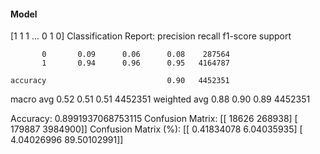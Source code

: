 #### Model
[1 1 1 ... 0 1 0]
Classification Report:
              precision    recall  f1-score   support

           0       0.09      0.06      0.08    287564
           1       0.94      0.96      0.95   4164787

    accuracy                           0.90   4452351
   macro avg       0.52      0.51      0.51   4452351
weighted avg       0.88      0.90      0.89   4452351

Accuracy: 0.8991937068753115
Confusion Matrix:
[[  18626  268938]
 [ 179887 3984900]]
Confusion Matrix (%):
[[ 0.41834078  6.04035935]
 [ 4.04026996 89.50102991]]
